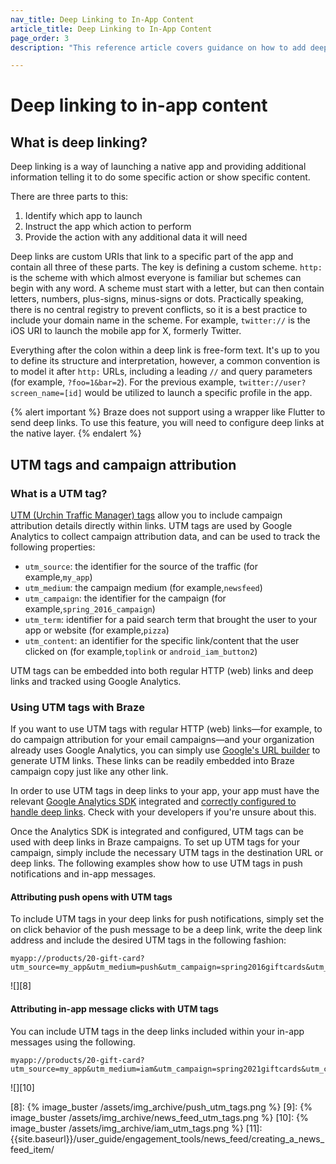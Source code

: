 ```yaml
---
nav_title: Deep Linking to In-App Content
article_title: Deep Linking to In-App Content
page_order: 3
description: "This reference article covers guidance on how to add deep linking to your in-app message content."

---
```


# Deep linking to in-app content

## What is deep linking?

Deep linking is a way of launching a native app and providing additional information telling it to do some specific action or show specific content.

There are three parts to this:

1. Identify which app to launch
2. Instruct the app which action to perform
3. Provide the action with any additional data it will need

Deep links are custom URIs that link to a specific part of the app and contain all three of these parts. The key is defining a custom scheme. `http:` is the scheme with which almost everyone is familiar but schemes can begin with any word. A scheme must start with a letter, but can then contain letters, numbers, plus-signs, minus-signs or dots. Practically speaking, there is no central registry to prevent conflicts, so it is a best practice to include your domain name in the scheme. For example, `twitter://` is the iOS URI to launch the mobile app for X, formerly Twitter.

Everything after the colon within a deep link is free-form text. It's up to you to define its structure and interpretation, however, a common convention is to model it after `http:` URLs, including a leading `//` and query parameters (for example, `?foo=1&bar=2`). For the previous example, `twitter://user?screen_name=[id]` would be utilized to launch a specific profile in the app.

{% alert important %}
Braze does not support using a wrapper like Flutter to send deep links. To use this feature, you will need to configure deep links at the native layer.
{% endalert %}


## UTM tags and campaign attribution

### What is a UTM tag?

[UTM (Urchin Traffic Manager) tags][4] allow you to include campaign attribution details directly within links. UTM tags are used by Google Analytics to collect campaign attribution data, and can be used to track the following properties:

- `utm_source`: the identifier for the source of the traffic (for example,`my_app`)
- `utm_medium`: the campaign medium (for example,`newsfeed`)
- `utm_campaign`: the identifier for the campaign (for example,`spring_2016_campaign`)
- `utm_term`: identifier for a paid search term that brought the user to your app or website (for example,`pizza`)
- `utm_content`: an identifier for the specific link/content that the user clicked on (for example,`toplink` or `android_iam_button2`)

UTM tags can be embedded into both regular HTTP (web) links and deep links and tracked using Google Analytics.

### Using UTM tags with Braze

If you want to use UTM tags with regular HTTP (web) links—for example, to do campaign attribution for your email campaigns—and your organization already uses Google Analytics, you can simply use [Google's URL builder][6] to generate UTM links. These links can be readily embedded into Braze campaign copy just like any other link.

In order to use UTM tags in deep links to your app, your app must have the relevant [Google Analytics SDK][5] integrated and [correctly configured to handle deep links][7]. Check with your developers if you're unsure about this.

Once the Analytics SDK is integrated and configured, UTM tags can be used with deep links in Braze campaigns. To set up UTM tags for your campaign, simply include the necessary UTM tags in the destination URL or deep links. The following examples show how to use UTM tags in push notifications and in-app messages.

#### Attributing push opens with UTM tags

To include UTM tags in your deep links for push notifications, simply set the on click behavior of the push message to be a deep link, write the deep link address and include the desired UTM tags in the following fashion:

```
myapp://products/20-gift-card?utm_source=my_app&utm_medium=push&utm_campaign=spring2016giftcards&utm_content=ios_deeplink
```

![][8]

#### Attributing in-app message clicks with UTM tags

You can include UTM tags in the deep links included within your in-app messages using the following.

```
myapp://products/20-gift-card?utm_source=my_app&utm_medium=iam&utm_campaign=spring2021giftcards&utm_content=web_link
```

![][10]

[1]: {{site.baseurl}}/developer_guide/platform_integration_guides/swift/push_notifications/integration/
[2]: {{site.baseurl}}/developer_guide/platform_integration_guides/swift/advanced_use_cases/linking/
[3]: {{site.baseurl}}/developer_guide/platform_integration_guides/android/advanced_use_cases/deep_linking/#Android_Deep_Advance
[4]: https://support.google.com/analytics/answer/1033863?hl=en
[5]: https://developers.google.com/analytics/devguides/collection/
[6]: https://support.google.com/analytics/answer/1033867
[7]: https://developers.google.com/analytics/solutions/mobile-campaign-deep-link
[8]: {% image_buster /assets/img_archive/push_utm_tags.png %}
[9]: {% image_buster /assets/img_archive/news_feed_utm_tags.png %}
[10]: {% image_buster /assets/img_archive/iam_utm_tags.png %}
[11]: {{site.baseurl}}/user_guide/engagement_tools/news_feed/creating_a_news_feed_item/

